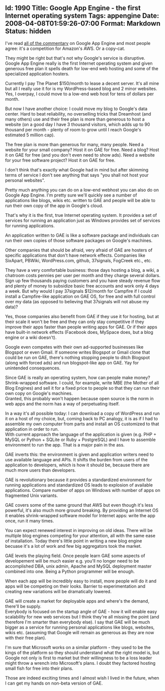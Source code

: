 Id: 1990
Title: Google App Engine - the first Internet operating system
Tags: appengine
Date: 2008-04-08T01:59:26-07:00
Format: Markdown
Status: hidden
--------------
I've read [all of the
commentary](http://www.techmeme.com/080407/p133#a080407p133) on Google
App Engine and most people agree: it's a competition for Amazon's AWS.
Or a copy-cat.

They might be right but that's not why Google's service is disruptive.
Google App Engine really is the first Internet operating system and
given generous free plan it spells death for low-end web hosting and
some of the specialized application hosters.

Currently I pay The Planet $150/month to lease a decent server. It's
all mine but all I really use it for is my WordPress-based blog and 2
minor websites. Yes, I overpay, I could move to a low-end web host for
tens of dollars per month.

But now I have another choice: I could move my blog to Google's data
center. Hard to beat reliability, no overselling tricks that Dreamhost
(and many others) use and their free plan is more than generous to host
a website (on a good day I have 3 thousand visitors, which adds up to 90
thousand per month - plenty of room to grow until I reach Google's
estimated 5 million cap).

The free plan is more than generous for many, many people. Need a
website for your small company? Host it on GAE for free. Need a blog?
Host it on GAE for free (and you don't even need to show ads). Need a
website for your free software project? Host it on GAE for free.

I don't think that's exactly what Google had in mind but after skimming
terms of service I don't see anything that says "you shall not host your
personal websites".

Pretty much anything you can do on a low-end webhost you can also do on
Google App Engine. I'm pretty sure we'll quickly see a number of
applications like blogs, wikis etc. written to GAE and people will be
able to run their own copy of the app in Google's cloud.

That's why it is the first, true Internet operating system. It provides
a set of services for running an application just as Windows provides
set of services for running applications.

An application written to GAE is like a software package and individuals
can run their own copies of those software packages on Google's
machines.

Other companies that should be afraid, very afraid of GAE are hosters of
specific applications that don't have network effects. Companies like
SixApart, PBWiki, WordPress.com, github, 37signals, FogCreek etc., etc.

They have a very comfortable business: those days hosting a blog, a
wiki, a chatroom costs pennies per user per month and they charge
several dollars. Sign up few thousands paying customers and you have
steady revenue flow and plenty of money to subsidize basic free accounts
and work only 4 days a week. But why would I pay 37signals $12/month
for Campfire if I could install a Campfire-like application on GAE OS,
for free and with full control over my data (as opposed to believing
that 37signals will not abuse my data)?

Yes, those companies also benefit from GAE if they use it for hosting,
but at their scale it won't be free and they can only stay competitive
if they improve their apps faster than people writing apps for GAE. Or
if their apps have built-in network effects (Facebook does, MySpace
does, but a blog engine or a wiki doesn't).

Google even competes with their own ad-supported businesses like
Blogspot or even Gmail. If someone writes Blogspot or Gmail clone that
could be run on GAE, there's nothing stopping people to ditch Blogspot
(along with forced ads) and run blogspot-like app on GAE. Yay for
unintended consequences.

Since GAE is really an operating system, how can people make money?
Shrink-wrapped software. I could, for example, write MBE (the Mother of
all Blog Engines) and sell it for a fixed price to people so that they
can run their own copy on Google's machines.\
Granted, this probably won't happen because open source is the norm in
web apps and the norm has a way of perpetuating itself.

In a way it's all possible today: I can download a copy of WordPress and
run it on a host of my choice, but, coming back to PC analogy, it is as
if I had to assemble my own computer from parts and install an OS
customized to that application in order to run.\
With current approach the language of the application is given (e.g.
PHP + MySQL or Python + SQLite or Ruby + PostgreSQL) and I have to
assemble environment to run the app. That is a major pain in the ass.

GAE inverts this: the environment is given and application writers need
to use available language and APIs. It shifts the burden from users of
the application to developers, which is how it should be, because there
are much more users than developers.

GAE is revolutionary because it provides a standardized environment for
running applications and standardized OS leads to explosion of available
applications. Compare number of apps on Windows with number of apps on
fragmented Unix variants.

GAE covers some of the same ground that AWS but even though it's less
powerful, it's also much more ground breaking. By providing an Internet
OS it enables shrink-wrapped software model for Internet apps: write the
app once, run it many times.

You can expect renewed interest in improving on old ideas. There will be
multiple blog engines competing for your attention, all with the same
ease of installation. Today there's little point in writing a new blog
engine becuase it's a lot of work and few big aggregators took the
market.

GAE levels the playing field. Once people learn GAE some aspects of
developement will be much easier e.g. you'll no longer need to be
accomplished DBA, unix admin, Apache and MySQL deployment master
combined into one. Being a Python programmer will be enough.

When each app will be incredibly easy to install, more people will do it
and apps will be competing on their looks. Barrier to experimentation
and creating new variations will be dramatically lowered.

GAE will create a market for deployable apps and where's the demand,
there'll be supply.\
Everybody is focused on the startup angle of GAE - how it will enable
easy scalability for new web services but I think they're all missing
the point (and therefore I'm smarter than everybody else). I say that
GAE will be much bigger as a service for running personal applications
like blogs, websites, wikis etc. (assuming that Google will remain as
generous as they are now with their free plan).

I'm sure that Microsoft works on a similar platform - they used to be
the kings of the platform so they should understand what the right model
is, but Google not only is first to market but their willingness to be a
loss leader might throw a wrench into Microsoft's plans. I doubt they
factored hosting small fish for free into their plans.

Those are indeed exciting times and I almost wish I lived in the future,
when I can get my hands on non-beta version of GAE.

